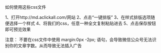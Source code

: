 如何使用这些css文件

1、打开http://md.aclickall.com/网站
2、点击“一键排版”
3、在样式排版选项随便选择一个样式
4、将我们的css，任意一种全文复制粘贴进去
5、点击保存按钮即可预览效果

注意：
不要在css文件中使用 margin:0px -2px; 语句，会导致微信公众号无法识别你的文章字数。从而导致无法插入广告
